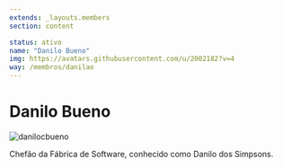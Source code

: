 ```yaml
---
extends: _layouts.members
section: content

status: ativo
name: "Danilo Bueno"
img: https://avatars.githubusercontent.com/u/2002182?v=4
way: /membros/danilao
---
```


# Danilo Bueno

![danilocbueno](https://avatars.githubusercontent.com/u/2002182?v=4)

Chefão da Fábrica de Software, conhecido como Danilo dos Simpsons.
